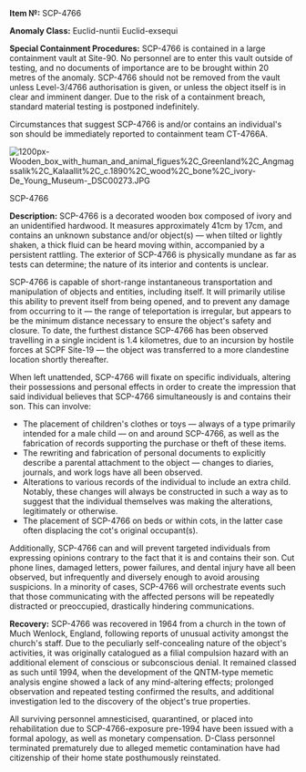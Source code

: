 **Item №:** SCP-4766

**Anomaly Class:** Euclid-nuntii Euclid-exsequi

**Special Containment Procedures:** SCP-4766 is contained in a large containment vault at Site-90. No personnel are to enter this vault outside of testing, and no documents of importance are to be brought within 20 metres of the anomaly. SCP-4766 should not be removed from the vault unless Level-3/4766 authorisation is given, or unless the object itself is in clear and imminent danger. Due to the risk of a containment breach, standard material testing is postponed indefinitely.

Circumstances that suggest SCP-4766 is and/or contains an individual's son should be immediately reported to containment team CT-4766A.

![1200px-Wooden_box_with_human_and_animal_figues%2C_Greenland%2C_Angmagssalik%2C_Kalaallit%2C_c._1890%2C_wood%2C_bone%2C_ivory_-_De_Young_Museum_-_DSC00273.JPG](https://upload.wikimedia.org/wikipedia/commons/thumb/e/e4/Wooden_box_with_human_and_animal_figues%2C_Greenland%2C_Angmagssalik%2C_Kalaallit%2C_c._1890%2C_wood%2C_bone%2C_ivory_-_De_Young_Museum_-_DSC00273.JPG/1200px-Wooden_box_with_human_and_animal_figues%2C_Greenland%2C_Angmagssalik%2C_Kalaallit%2C_c._1890%2C_wood%2C_bone%2C_ivory_-_De_Young_Museum_-_DSC00273.JPG)

SCP-4766

**Description:** SCP-4766 is a decorated wooden box composed of ivory and an unidentified hardwood. It measures approximately 41cm by 17cm, and contains an unknown substance and/or object(s) — when tilted or lightly shaken, a thick fluid can be heard moving within, accompanied by a persistent rattling. The exterior of SCP-4766 is physically mundane as far as tests can determine; the nature of its interior and contents is unclear.

SCP-4766 is capable of short-range instantaneous transportation and manipulation of objects and entities, including itself. It will primarily utilise this ability to prevent itself from being opened, and to prevent any damage from occurring to it — the range of teleportation is irregular, but appears to be the minimum distance necessary to ensure the object's safety and closure. To date, the furthest distance SCP-4766 has been observed travelling in a single incident is 1.4 kilometres, due to an incursion by hostile forces at SCPF Site-19 — the object was transferred to a more clandestine location shortly thereafter.

When left unattended, SCP-4766 will fixate on specific individuals, altering their possessions and personal effects in order to create the impression that said individual believes that SCP-4766 simultaneously is and contains their son. This can involve:

*   The placement of children's clothes or toys — always of a type primarily intended for a male child — on and around SCP-4766, as well as the fabrication of records supporting the purchase or theft of these items.
*   The rewriting and fabrication of personal documents to explicitly describe a parental attachment to the object — changes to diaries, journals, and work logs have all been observed.
*   Alterations to various records of the individual to include an extra child. Notably, these changes will always be constructed in such a way as to suggest that the individual themselves was making the alterations, legitimately or otherwise.
*   The placement of SCP-4766 on beds or within cots, in the latter case often displacing the cot's original occupant(s).

Additionally, SCP-4766 can and will prevent targeted individuals from expressing opinions contrary to the fact that it is and contains their son. Cut phone lines, damaged letters, power failures, and dental injury have all been observed, but infrequently and diversely enough to avoid arousing suspicions. In a minority of cases, SCP-4766 will orchestrate events such that those communicating with the affected persons will be repeatedly distracted or preoccupied, drastically hindering communications.

**Recovery:** SCP-4766 was recovered in 1964 from a church in the town of Much Wenlock, England, following reports of unusual activity amongst the church's staff. Due to the peculiarly self-concealing nature of the object's activities, it was originally catalogued as a filial compulsion hazard with an additional element of conscious or subconscious denial. It remained classed as such until 1994, when the development of the QNTM-type memetic analysis engine showed a lack of any mind-altering effects; prolonged observation and repeated testing confirmed the results, and additional investigation led to the discovery of the object's true properties.

All surviving personnel amnesticised, quarantined, or placed into rehabilitation due to SCP-4766-exposure pre-1994 have been issued with a formal apology, as well as monetary compensation. D-Class personnel terminated prematurely due to alleged memetic contamination have had citizenship of their home state posthumously reinstated.
